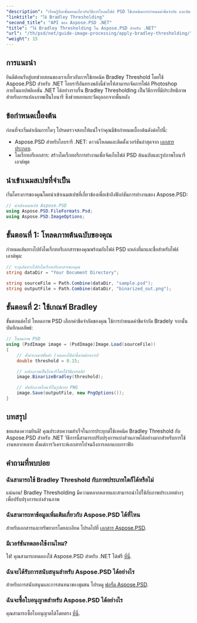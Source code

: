 ```yaml
---
"description": "เรียนรู้ทีละขั้นตอนเกี่ยวกับวิธีการโหลดไฟล์ PSD ใช้เทคนิคการกำหนดค่าขีดจำกัด และบันทึกผลลัพธ์ของคุณในรูปแบบต่างๆ เพื่อปรับปรุงงานการแบ่งส่วนภาพของคุณสำหรับการใช้งานที่หลากหลาย"
"linktitle": "ใช้ Bradley Thresholding"
"second_title": "API ของ Aspose.PSD .NET"
"title": "ใช้ Bradley Thresholding ใน Aspose.PSD สำหรับ .NET"
"url": "/th/psd/net/guide-image-processing/apply-bradley-thresholding/"
"weight": 15
---
```


## การแนะนำ

ยินดีต้อนรับสู่บทช่วยสอนของเราเกี่ยวกับการใช้เทคนิค Bradley Threshold โดยใช้ Aspose.PSD สำหรับ .NET ไลบรารีอันทรงพลังนี้ช่วยให้สามารถจัดการไฟล์ Photoshop ภายในแอปพลิเคชัน .NET ได้อย่างราบรื่น Bradley Thresholding เป็นวิธีการที่มีประสิทธิภาพสำหรับการแปลงภาพเป็นไบนารี ซึ่งช่วยแยกแยะวัตถุออกจากพื้นหลัง

## ข้อกำหนดเบื้องต้น

ก่อนที่จะเริ่มดำเนินการใดๆ โปรดตรวจสอบให้แน่ใจว่าคุณมีข้อกำหนดเบื้องต้นดังต่อไปนี้:

- Aspose.PSD สำหรับไลบรารี .NET: ดาวน์โหลดและติดตั้งเวอร์ชันล่าสุดจาก [เอกสารประกอบ](https://reference-aspose.com/psd/net/).
- ไดเร็กทอรีเอกสาร: สร้างไดเร็กทอรีการทำงานเพื่อจัดเก็บไฟล์ PSD ต้นฉบับและรูปภาพไบนารีเอาต์พุต

## นำเข้าเนมสเปซที่จำเป็น

เริ่มโครงการของคุณโดยนำเข้าเนมสเปซที่เกี่ยวข้องเพื่อเข้าถึงฟังก์ชันการทำงานของ Aspose.PSD:

```csharp
// นำเข้าเนมสเปซ Aspose.PSD
using Aspose.PSD.FileFormats.Psd;
using Aspose.PSD.ImageOptions;
```

## ขั้นตอนที่ 1: โหลดภาพต้นฉบับของคุณ

กำหนดเส้นทางไปยังไดเร็กทอรีเอกสารของคุณพร้อมกับไฟล์ PSD แหล่งที่มาและชื่อสำหรับไฟล์เอาต์พุต:

```csharp
// ระบุเส้นทางไปยังไดเร็กทอรีเอกสารของคุณ
string dataDir = "Your Document Directory";

string sourceFile = Path.Combine(dataDir, "sample.psd");
string outputFile = Path.Combine(dataDir, "binarized_out.png");
```

## ขั้นตอนที่ 2: ใช้เกณฑ์ Bradley

ขั้นตอนต่อไป โหลดภาพ PSD เลือกค่าขีดจำกัดของคุณ ใช้การกำหนดค่าขีดจำกัด Bradely จากนั้นบันทึกผลลัพธ์:

```csharp
// โหลดภาพ PSD
using (PsdImage image = (PsdImage)Image.Load(sourceFile))
{
    // ตั้งค่าเกณฑ์ขั้นต่ำ (ทดลองใช้ค่านี้ตามต้องการ)
    double threshold = 0.15;

    // แปลงภาพเป็นไบนารีโดยใช้วิธีแบรดลีย์
    image.BinarizeBradley(threshold);

    // บันทึกภาพไบนารีในรูปแบบ PNG
    image.Save(outputFile, new PngOptions());
}
```

## บทสรุป

ขอแสดงความยินดี! คุณประสบความสำเร็จในการประยุกต์ใช้เทคนิค Bradley Threshold กับ Aspose.PSD สำหรับ .NET วิธีการนี้สามารถปรับปรุงการแบ่งส่วนภาพได้อย่างมากสำหรับการใช้งานหลากหลาย ตั้งแต่การวิเคราะห์เอกสารไปจนถึงการออกแบบกราฟิก

## คำถามที่พบบ่อย

### ฉันสามารถใช้ Bradley Threshold กับภาพประเภทใดก็ได้หรือไม่

แน่นอน! Bradley Thresholding มีความหลากหลายและสามารถนำไปใช้กับภาพประเภทต่างๆ เพื่อปรับปรุงการแบ่งส่วนภาพ

### ฉันสามารถหาข้อมูลเพิ่มเติมเกี่ยวกับ Aspose.PSD ได้ที่ไหน

สำหรับเอกสารและทรัพยากรโดยละเอียด โปรดไปที่ [เอกสาร Aspose.PSD](https://reference-aspose.com/psd/net/).

### มีเวอร์ชันทดลองใช้งานไหม?

ใช่! คุณสามารถทดลองใช้ Aspose.PSD สำหรับ .NET ได้ฟรี [ที่นี่](https://releases-aspose.com/).

### ฉันจะได้รับการสนับสนุนสำหรับ Aspose.PSD ได้อย่างไร

สำหรับการสนับสนุนและการสนทนาของชุมชน โปรดดู [ฟอรั่ม Aspose.PSD](https://forum-aspose.com/c/psd/34).

### ฉันจะซื้อใบอนุญาตสำหรับ Aspose.PSD ได้อย่างไร

คุณสามารถซื้อใบอนุญาตได้โดยตรง [ที่นี่](https://purchase-conholdate.com/buy).